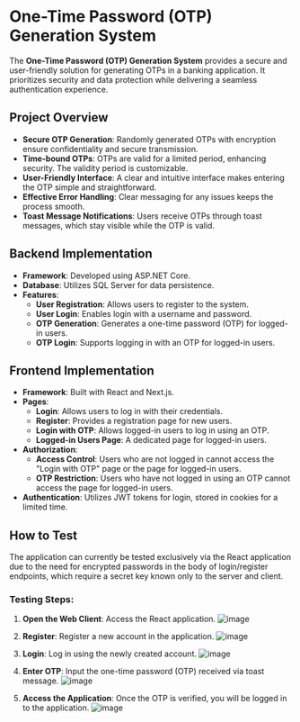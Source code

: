# One-Time Password (OTP) Generation System

The **One-Time Password (OTP) Generation System** provides a secure and user-friendly solution for generating OTPs in a banking application. It prioritizes security and data protection while delivering a seamless authentication experience.

## Project Overview

- **Secure OTP Generation**: Randomly generated OTPs with encryption ensure confidentiality and secure transmission.
- **Time-bound OTPs**: OTPs are valid for a limited period, enhancing security. The validity period is customizable.
- **User-Friendly Interface**: A clear and intuitive interface makes entering the OTP simple and straightforward.
- **Effective Error Handling**: Clear messaging for any issues keeps the process smooth.
- **Toast Message Notifications**: Users receive OTPs through toast messages, which stay visible while the OTP is valid.

## Backend Implementation

- **Framework**: Developed using ASP.NET Core.
- **Database**: Utilizes SQL Server for data persistence.
- **Features**:
    - **User Registration**: Allows users to register to the system.
    - **User Login**: Enables login with a username and password.
    - **OTP Generation**: Generates a one-time password (OTP) for logged-in users.
    - **OTP Login**: Supports logging in with an OTP for logged-in users.

## Frontend Implementation

- **Framework**: Built with React and Next.js.
- **Pages**:
    - **Login**: Allows users to log in with their credentials.
    - **Register**: Provides a registration page for new users.
    - **Login with OTP**: Allows logged-in users to log in using an OTP.
    - **Logged-in Users Page**: A dedicated page for logged-in users.
- **Authorization**:
    - **Access Control**: Users who are not logged in cannot access the "Login with OTP" page or the page for logged-in users.
    - **OTP Restriction**: Users who have not logged in using an OTP cannot access the page for logged-in users.
- **Authentication**: Utilizes JWT tokens for login, stored in cookies for a limited time.

## How to Test

The application can currently be tested exclusively via the React application due to the need for encrypted passwords in the body of login/register endpoints, which require a secret key known only to the server and client.

### Testing Steps:

1. **Open the Web Client**: Access the React application. ![image](https://github.com/leoivv39/OTP-System/assets/118171860/b1b75804-927d-4001-947e-5c27059185b1)

2. **Register**: Register a new account in the application. ![image](https://github.com/leoivv39/OTP-System/assets/118171860/b94058bb-822b-4478-8aef-8c831ec89b6b)

3. **Login**: Log in using the newly created account. ![image](https://github.com/leoivv39/OTP-System/assets/118171860/f45db211-cdc4-466f-9f72-2c290dbf87aa)

4. **Enter OTP**: Input the one-time password (OTP) received via toast message. ![image](https://github.com/leoivv39/OTP-System/assets/118171860/701eee25-975f-4730-817d-5bc89962ce26)

5. **Access the Application**: Once the OTP is verified, you will be logged in to the application. ![image](https://github.com/leoivv39/OTP-System/assets/118171860/55d9602e-c5e4-4f69-a87f-5dba7faae702)

